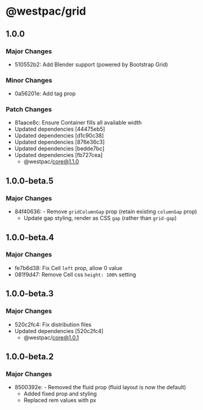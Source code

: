 # @westpac/grid

## 1.0.0

### Major Changes

- 510552b2: Add Blender support (powered by Bootstrap Grid)

### Minor Changes

- 0a56201e: Add tag prop

### Patch Changes

- 81aace8c: Ensure Container fills all available width
- Updated dependencies [44475eb5]
- Updated dependencies [d1c90c38]
- Updated dependencies [876e36c3]
- Updated dependencies [bedde7bc]
- Updated dependencies [fb727cea]
  - @westpac/core@1.1.0

## 1.0.0-beta.5

### Major Changes

- 84f40636: - Remove `gridColumnGap` prop (retain existing `columnGap` prop)
  - Update gap styling, render as CSS `gap` (rather than `grid-gap`)

## 1.0.0-beta.4

### Major Changes

- fe7b6d38: Fix Cell `left` prop, allow 0 value
- 081f9d47: Remove Cell css `height: 100%` setting

## 1.0.0-beta.3

### Major Changes

- 520c2fc4: Fix distribution files
- Updated dependencies [520c2fc4]
  - @westpac/core@1.0.1

## 1.0.0-beta.2

### Major Changes

- 8500392e: - Removed the fluid prop (fluid layout is now the default)
  - Added fixed prop and styling
  - Replaced rem values with px
